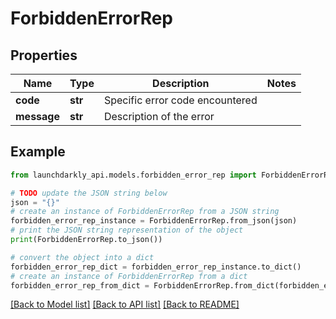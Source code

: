 # ForbiddenErrorRep


## Properties

Name | Type | Description | Notes
------------ | ------------- | ------------- | -------------
**code** | **str** | Specific error code encountered | 
**message** | **str** | Description of the error | 

## Example

```python
from launchdarkly_api.models.forbidden_error_rep import ForbiddenErrorRep

# TODO update the JSON string below
json = "{}"
# create an instance of ForbiddenErrorRep from a JSON string
forbidden_error_rep_instance = ForbiddenErrorRep.from_json(json)
# print the JSON string representation of the object
print(ForbiddenErrorRep.to_json())

# convert the object into a dict
forbidden_error_rep_dict = forbidden_error_rep_instance.to_dict()
# create an instance of ForbiddenErrorRep from a dict
forbidden_error_rep_from_dict = ForbiddenErrorRep.from_dict(forbidden_error_rep_dict)
```
[[Back to Model list]](../README.md#documentation-for-models) [[Back to API list]](../README.md#documentation-for-api-endpoints) [[Back to README]](../README.md)


